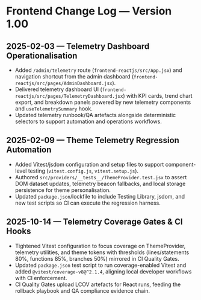 # Frontend Change Log — Version 1.00

## 2025-02-03 — Telemetry Dashboard Operationalisation
- Added `/admin/telemetry` route (`frontend-reactjs/src/App.jsx`) and navigation shortcut from the admin dashboard (`frontend-reactjs/src/pages/AdminDashboard.jsx`).
- Delivered telemetry dashboard UI (`frontend-reactjs/src/pages/TelemetryDashboard.jsx`) with KPI cards, trend chart export, and breakdown panels powered by new telemetry components and `useTelemetrySummary` hook.
- Updated telemetry runbook/QA artefacts alongside deterministic selectors to support automation and operations workflows.

## 2025-02-09 — Theme Telemetry Regression Automation
- Added Vitest/jsdom configuration and setup files to support component-level testing (`vitest.config.js`, `vitest.setup.js`).
- Authored `src/providers/__tests__/ThemeProvider.test.jsx` to assert DOM dataset updates, telemetry beacon fallbacks, and local storage persistence for theme personalisation.
- Updated `package.json`/lockfile to include Testing Library, jsdom, and new test scripts so CI can execute the regression harness.

## 2025-10-14 — Telemetry Coverage Gates & CI Hooks
- Tightened Vitest configuration to focus coverage on ThemeProvider, telemetry utilities, and theme tokens with thresholds (lines/statements 80%, functions 85%, branches 50%) mirrored in CI Quality Gates.
- Updated `package.json` test script to run coverage-enabled Vitest and added `@vitest/coverage-v8@^2.1.4`, aligning local developer workflows with CI enforcement.
- CI Quality Gates upload LCOV artefacts for React runs, feeding the rollback playbook and QA compliance evidence chain.
